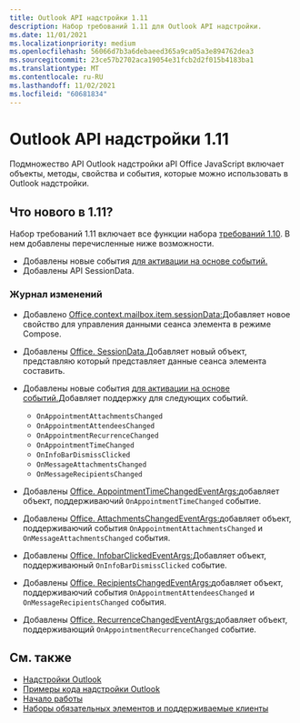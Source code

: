 ```yaml
---
title: Outlook API надстройки 1.11
description: Набор требований 1.11 для Outlook API надстройки.
ms.date: 11/01/2021
ms.localizationpriority: medium
ms.openlocfilehash: 56066d7b3a6debaeed365a9ca05a3e894762dea3
ms.sourcegitcommit: 23ce57b2702aca19054e31fcb2d2f015b4183ba1
ms.translationtype: MT
ms.contentlocale: ru-RU
ms.lasthandoff: 11/02/2021
ms.locfileid: "60681834"
---
```

# <a name="outlook-add-in-api-requirement-set-111"></a>Outlook API надстройки 1.11

Подмножество API Outlook надстройки aPI Office JavaScript включает объекты, методы, свойства и события, которые можно использовать в Outlook надстройки.

## <a name="whats-new-in-111"></a>Что нового в 1.11?

Набор требований 1.11 включает все функции набора [требований 1.10](../requirement-set-1.10/outlook-requirement-set-1.10.md). В нем добавлены перечисленные ниже возможности.

- Добавлены новые события [для активации на основе событий.](../../../outlook/autolaunch.md#supported-events)
- Добавлены API SessionData.

### <a name="change-log"></a>Журнал изменений

- Добавлено [Office.context.mailbox.item.sessionData:](office.context.mailbox.item.md#properties)Добавляет новое свойство для управления данными сеанса элемента в режиме Compose.
- Добавлены [Office. SessionData.](/javascript/api/outlook/office.sessiondata?view=outlook-js-1.11&preserve-view=true)Добавляет новый объект, представляю который представляет данные сеанса элемента составить.
- Добавлены новые события [для активации на основе событий.](../../../outlook/autolaunch.md#supported-events)Добавляет поддержку для следующих событий.

  - `OnAppointmentAttachmentsChanged`
  - `OnAppointmentAttendeesChanged`
  - `OnAppointmentRecurrenceChanged`
  - `OnAppointmentTimeChanged`
  - `OnInfoBarDismissClicked`
  - `OnMessageAttachmentsChanged`
  - `OnMessageRecipientsChanged`

- Добавлены [Office. AppointmentTimeChangedEventArgs:](/javascript/api/outlook/office.appointmenttimechangedeventargs?view=outlook-js-1.11&preserve-view=true)добавляет объект, поддерживаючий `OnAppointmentTimeChanged` событие.
- Добавлены [Office. AttachmentsChangedEventArgs:](/javascript/api/outlook/office.attachmentschangedeventargs?view=outlook-js-1.11&preserve-view=true)добавляет объект, поддерживаючий события `OnAppointmentAttachmentsChanged` и `OnMessageAttachmentsChanged` события.
- Добавлены [Office. InfobarClickedEventArgs:](/javascript/api/outlook/office.infobarclickedeventargs?view=outlook-js-1.11&preserve-view=true)Добавляет объект, поддерживаюный `OnInfoBarDismissClicked` событие.
- Добавлены [Office. RecipientsChangedEventArgs:](/javascript/api/outlook/office.recipientschangedeventargs?view=outlook-js-1.11&preserve-view=true)добавляет объект, поддерживаючий события `OnAppointmentAttendeesChanged` и `OnMessageRecipientsChanged` события.
- Добавлены [Office. RecurrenceChangedEventArgs:](/javascript/api/outlook/office.recurrencechangedeventargs?view=outlook-js-1.11&preserve-view=true)добавляет объект, поддерживающий `OnAppointmentRecurrenceChanged` событие.

## <a name="see-also"></a>См. также

- [Надстройки Outlook](../../../outlook/outlook-add-ins-overview.md)
- [Примеры кода надстройки Outlook](https://developer.microsoft.com/outlook/gallery/?filterBy=Outlook,Samples,Add-ins)
- [Начало работы](../../../quickstarts/outlook-quickstart.md)
- [Наборы обязательных элементов и поддерживаемые клиенты](../../requirement-sets/outlook-api-requirement-sets.md)
